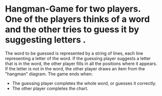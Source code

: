 # Hangman-Game for two players. One of the players thinks of a word and the other tries to guess it by suggesting letters .
The word to be guessed is represented by a string of lines, each line representing a letter of the word. If the guessing player suggests a letter that is in the word, the other player fills in all the positions where it appears. If the letter is not in the word, the other player draws an item from the "hangman" diagram.
The game ends when:
  * The guessing player completes the whole word, or guesses it correctly.
  * The other player completes the chart.
